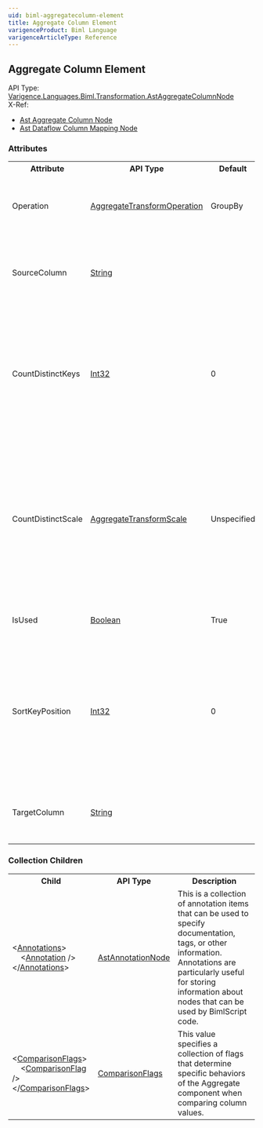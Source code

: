 ```yaml
---
uid: biml-aggregatecolumn-element
title: Aggregate Column Element
varigenceProduct: Biml Language
varigenceArticleType: Reference
---
```

## Aggregate Column Element<div class="AssemblyInfoGroup"><div class="CrossReferenceGroup"><div class="CrossReferenceHeader">API Type:</div><div class="CrossReferenceValue"><a href="../api-reference/Varigence.Languages.Biml.Transformation.AstAggregateColumnNode.html">Varigence.Languages.Biml.Transformation.AstAggregateColumnNode</a></div></div><div class="CrossReferenceGroup"><div class="CrossReferenceHeader">X-Ref:</div><ul class="xrefRow"><li><a class='xref' href ="Varigence.Languages.Biml.Transformation.AstAggregateColumnNode.html">Ast Aggregate Column Node</a></li><li><a class='xref' href ="Varigence.Languages.Biml.Transformation.AstDataflowColumnMappingNode.html">Ast Dataflow Column Mapping Node</a></li></ul></div></div><div class="AttributeGroup"><h3>Attributes</h3><table id="AttributeList" class="AttributeList"><tbody><tr><th class="AttributeNameColumnHeader">Attribute</th><th class="AttributeTypeColumnHeader">API Type</th><th class="AttributeDefaultColumnHeader">Default</th><th class="AttributeSummaryColumnHeader">Description</th></tr><tr class="ad0"><td class="AttributeName">Operation</td><td class="AttributeType"><a href="../api-reference/Varigence.Languages.Biml.Transformation.AggregateTransformOperation.html">AggregateTransformOperation</a></td><td class="AttributeDefault">GroupBy</td><td class="AttributeSummary"><div class ="SummaryItem">This value specifies which aggregation operation will be used. This is a required property</div></td></tr><tr class="ad1"><td class="AttributeName">SourceColumn</td><td class="AttributeType"><a href="https://msdn.microsoft.com/en-us/library/System.String.aspx">String</a></td><td class="AttributeDefault">&nbsp;</td><td class="AttributeSummary"><div class ="SummaryItem">This value specifies the name of the source column in the data flow path mapping. This is a required property</div></td></tr><tr class="ad0"><td class="AttributeName">CountDistinctKeys</td><td class="AttributeType"><a href="https://msdn.microsoft.com/en-us/library/System.Int32.aspx">Int32</a></td><td class="AttributeDefault">0</td><td class="AttributeSummary"><div class ="SummaryItem">This value specifies exactly how many distinct values the transformation can count in a column. If values are specified for both CountDistinctScale and CountDistinctKeys, CountDistinctKeys takes precedence. </div></td></tr><tr class="ad1"><td class="AttributeName">CountDistinctScale</td><td class="AttributeType"><a href="../api-reference/Varigence.Languages.Biml.Transformation.AggregateTransformScale.html">AggregateTransformScale</a></td><td class="AttributeDefault">Unspecified</td><td class="AttributeSummary"><div class ="SummaryItem">This value specifies approximately how many distinct values the transformation can count in a column. The default value is Unspecified. If values are specified for both CountDistinctScale and CountDistinctKeys, CountDistinctKeys takes precedence. </div></td></tr><tr class="ad0"><td class="AttributeName">IsUsed</td><td class="AttributeType"><a href="https://msdn.microsoft.com/en-us/library/System.Boolean.aspx">Boolean</a></td><td class="AttributeDefault">True</td><td class="AttributeSummary"><div class ="SummaryItem">This value specifies whether the dataflow column is used. </div></td></tr><tr class="ad1"><td class="AttributeName">SortKeyPosition</td><td class="AttributeType"><a href="https://msdn.microsoft.com/en-us/library/System.Int32.aspx">Int32</a></td><td class="AttributeDefault">0</td><td class="AttributeSummary"><div class ="SummaryItem">This value specifies where the parent column is situated in the sort order.  For example if the rows were first sorted by 2 other columns, then the value would be 3.  If this column was not used for sorting, it's value should be 0. </div></td></tr><tr class="ad0"><td class="AttributeName">TargetColumn</td><td class="AttributeType"><a href="https://msdn.microsoft.com/en-us/library/System.String.aspx">String</a></td><td class="AttributeDefault">&nbsp;</td><td class="AttributeSummary"><div class ="SummaryItem">This value specifies the name of the destination column in the data flow path mapping. </div></td></tr></tbody></table></div><div class="ChildGroup">### Collection Children<table id="ChildList" class="ChildList"><tbody><tr><th class="ChildNameColumnHeader">Child</th><th class="ChildTypeColumnHeader">API Type</th><th class="ChildSummaryColumnHeader">Description</th></tr><tr class="cd0"><td class="ChildName"><span class="punc">&lt;</span><a href=Varigence.Languages.Biml.AstNode_Annotations.html">Annotations</a><span class="punc">&gt;</span><br />&nbsp;&nbsp;&nbsp;&nbsp;<span class="punc">&lt;</span><a href=Varigence.Languages.Biml.AstAnnotationNode.html">Annotation</a> <span class="punc">/&gt;</span><br /><span class="punc">&lt;/</span><a href=Varigence.Languages.Biml.AstNode_Annotations.html">Annotations</a><span class="punc">&gt;</span></td><td class="ChildType"><a href="../api-reference/Varigence.Languages.Biml.AstAnnotationNode.html">AstAnnotationNode</a></td><td class="ChildSummary"><div class ="SummaryItem">This is a collection of annotation items that can be used to specify documentation, tags, or other information.  Annotations are particularly useful for storing information about nodes that can be used by BimlScript code. </div></td></tr><tr class="cd1"><td class="ChildName"><span class="punc">&lt;</span><a href=Varigence.Languages.Biml.Transformation.AstAggregateColumnNode_ComparisonFlags.html">ComparisonFlags</a><span class="punc">&gt;</span><br />&nbsp;&nbsp;&nbsp;&nbsp;<span class="punc">&lt;</span><a href=Varigence.Languages.Biml.Transformation.ComparisonFlags.html">ComparisonFlag</a> <span class="punc">/&gt;</span><br /><span class="punc">&lt;/</span><a href=Varigence.Languages.Biml.Transformation.AstAggregateColumnNode_ComparisonFlags.html">ComparisonFlags</a><span class="punc">&gt;</span></td><td class="ChildType"><a href="../api-reference/Varigence.Languages.Biml.Transformation.ComparisonFlags.html">ComparisonFlags</a></td><td class="ChildSummary"><div class ="SummaryItem">This value specifies a collection of flags that determine specific behaviors of the Aggregate component when comparing column values. </div></td></tr></tbody></table></div>